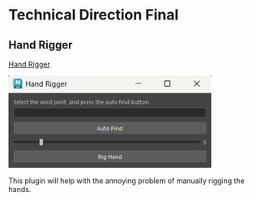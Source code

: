 # Technical Direction Final

## Hand Rigger

[Hand Rigger]("./src/HandRigger.py")

<img src ="./assets/HandRigger.png" width = 400>

This plugin will help with the annoying problem of manually rigging the hands.

